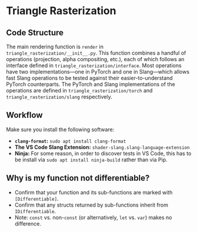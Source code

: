 # Triangle Rasterization

## Code Structure

The main rendering function is `render` in `triangle_rasterization/__init__.py`. This function combines a handful of operations (projection, alpha compositing, etc.), each of which follows an interface defined in `triangle_rasterization/interface`. Most operations have two implementations—one in PyTorch and one in Slang—which allows fast Slang operations to be tested against their easier-to-understand PyTorch counterparts. The PyTorch and Slang implementations of the operations are defined in `triangle_rasterization/torch` and `triangle_rasterization/slang` respectively.

## Workflow

Make sure you install the following software:

- **`clang-format`:** `sudo apt install clang-format`
- **The VS Code Slang Extension:** `shader-slang.slang-language-extension`
- **Ninja:** For some reason, in order to discover tests in VS Code, this has to be install via `sudo apt install ninja-build` rather than via Pip.

## Why is my function not differentiable?

- Confirm that your function and its sub-functions are marked with `[Differentiable]`.
- Confirm that any structs returned by sub-functions inherit from `IDifferentiable`.
- Note: `const` vs. non-`const` (or alternatively, `let` vs. `var`) makes no difference.
